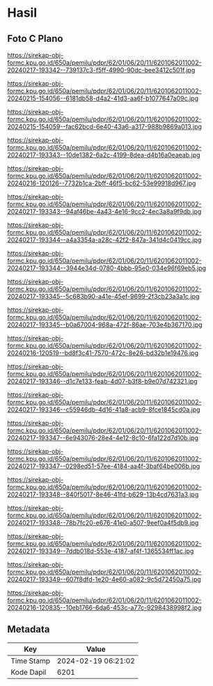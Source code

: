 # Hasil

## Foto C Plano

https://sirekap-obj-formc.kpu.go.id/650a/pemilu/pdpr/62/01/06/20/11/6201062011002-20240217-193342--739137c3-f5ff-4990-90dc-bee3412c501f.jpg

https://sirekap-obj-formc.kpu.go.id/650a/pemilu/pdpr/62/01/06/20/11/6201062011002-20240215-154056--6181db58-d4a2-41d3-aa6f-b1077647a09c.jpg

https://sirekap-obj-formc.kpu.go.id/650a/pemilu/pdpr/62/01/06/20/11/6201062011002-20240215-154059--fac62bcd-6e40-43a6-a317-988b9869a013.jpg

https://sirekap-obj-formc.kpu.go.id/650a/pemilu/pdpr/62/01/06/20/11/6201062011002-20240217-193343--10de1382-6a2c-4199-8dea-d4b16a0eaeab.jpg

https://sirekap-obj-formc.kpu.go.id/650a/pemilu/pdpr/62/01/06/20/11/6201062011002-20240216-120126--7732b1ca-2bff-46f5-bc62-53e99918d967.jpg

https://sirekap-obj-formc.kpu.go.id/650a/pemilu/pdpr/62/01/06/20/11/6201062011002-20240217-193343--94af46be-4a43-4e16-9cc2-4ec3a8a9f9db.jpg

https://sirekap-obj-formc.kpu.go.id/650a/pemilu/pdpr/62/01/06/20/11/6201062011002-20240217-193344--a4a3354a-a28c-42f2-847a-341d4c0419cc.jpg

https://sirekap-obj-formc.kpu.go.id/650a/pemilu/pdpr/62/01/06/20/11/6201062011002-20240217-193344--3944e34d-0780-4bbb-95e0-034e96f69eb5.jpg

https://sirekap-obj-formc.kpu.go.id/650a/pemilu/pdpr/62/01/06/20/11/6201062011002-20240217-193345--5c683b90-a41e-45ef-9699-2f3cb23a3a1c.jpg

https://sirekap-obj-formc.kpu.go.id/650a/pemilu/pdpr/62/01/06/20/11/6201062011002-20240217-193345--b0a67004-968a-472f-86ae-703e4b367170.jpg

https://sirekap-obj-formc.kpu.go.id/650a/pemilu/pdpr/62/01/06/20/11/6201062011002-20240216-120519--bd8f3c41-7570-472c-8e26-bd32b1e19476.jpg

https://sirekap-obj-formc.kpu.go.id/650a/pemilu/pdpr/62/01/06/20/11/6201062011002-20240217-193346--d1c7e133-feab-4d07-b3f8-b9e07d742321.jpg

https://sirekap-obj-formc.kpu.go.id/650a/pemilu/pdpr/62/01/06/20/11/6201062011002-20240217-193346--c55946db-4d16-41a8-acb9-8fce1845cd0a.jpg

https://sirekap-obj-formc.kpu.go.id/650a/pemilu/pdpr/62/01/06/20/11/6201062011002-20240217-193347--6e943076-28e4-4e12-8c10-6fa122d7d10b.jpg

https://sirekap-obj-formc.kpu.go.id/650a/pemilu/pdpr/62/01/06/20/11/6201062011002-20240217-193347--0298ed51-57ee-4184-aa4f-3baf64be006b.jpg

https://sirekap-obj-formc.kpu.go.id/650a/pemilu/pdpr/62/01/06/20/11/6201062011002-20240217-193348--840f5017-8e46-41fd-b629-13b4cd7631a3.jpg

https://sirekap-obj-formc.kpu.go.id/650a/pemilu/pdpr/62/01/06/20/11/6201062011002-20240217-193348--78b7fc20-e676-41e0-a507-9eef0a4f5db9.jpg

https://sirekap-obj-formc.kpu.go.id/650a/pemilu/pdpr/62/01/06/20/11/6201062011002-20240217-193349--7ddb018d-553e-4187-af4f-1365534ff1ac.jpg

https://sirekap-obj-formc.kpu.go.id/650a/pemilu/pdpr/62/01/06/20/11/6201062011002-20240217-193349--607f8dfd-1e20-4e60-a082-9c5d72450a75.jpg

https://sirekap-obj-formc.kpu.go.id/650a/pemilu/pdpr/62/01/06/20/11/6201062011002-20240216-120835--10eb1766-6da6-453c-a77c-9298438998f2.jpg


## Metadata

| Key        | Value               |
| ---------- | ------------------- |
| Time Stamp | 2024-02-19 06:21:02 |
| Kode Dapil | 6201                |



